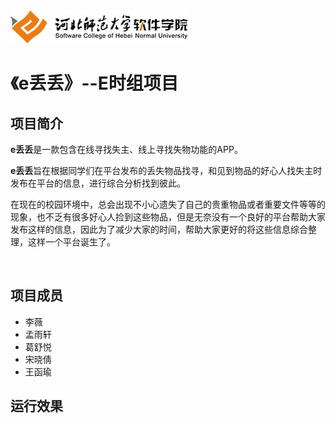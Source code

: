<img src="images/logo.png">
<h1>《e丢丢》--E时组项目</h1>
<h2>项目简介</h2>
<p><font style="font-weight: bolder;">e丢丢</font>是一款包含在线寻找失主、线上寻找失物功能的APP。</p>
<p><font style="font-weight: bolder;">e丢丢</font>旨在根据同学们在平台发布的丢失物品找寻，和见到物品的好心人找失主时发布在平台的信息，进行综合分析找到彼此。</p>
<p>在现在的校园环境中，总会出现不小心遗失了自己的贵重物品或者重要文件等等的现象，也不乏有很多好心人捡到这些物品，但是无奈没有一个良好的平台帮助大家发布这样的信息，因此为了减少大家的时间，帮助大家更好的将这些信息综合整理，这样一个平台诞生了。</p><br>
<h2>项目成员</h2>
<ul>
	<li>李薇</li>
	<li>孟雨轩</li>
	<li>葛舒悦</li>
	<li>宋晓倩</li>
	<li>王函瑜</li>
</ul>		
<h2>运行效果</h2>
